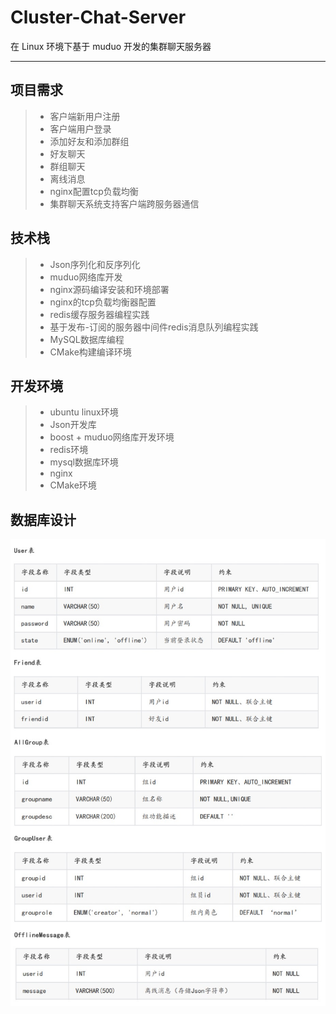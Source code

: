 # Cluster-Chat-Server
在 Linux 环境下基于 muduo 开发的集群聊天服务器

------------------------------------
## 项目需求
>* 客户端新用户注册
>* 客户端用户登录
>* 添加好友和添加群组
>* 好友聊天
>* 群组聊天
>* 离线消息
>* nginx配置tcp负载均衡
>* 集群聊天系统支持客户端跨服务器通信

## 技术栈
>* Json序列化和反序列化
>* muduo网络库开发
>* nginx源码编译安装和环境部署
>* nginx的tcp负载均衡器配置
>* redis缓存服务器编程实践
>* 基于发布-订阅的服务器中间件redis消息队列编程实践
>* MySQL数据库编程
>* CMake构建编译环境

## 开发环境
>* ubuntu linux环境
>* Json开发库
>* boost + muduo网络库开发环境
>* redis环境
>* mysql数据库环境
>* nginx
>* CMake环境

## 数据库设计
![database](./z_source/img/database.JPG)
